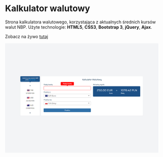 # Kalkulator walutowy
Strona kalkulatora walutowego, korzystająca z aktualnych średnich kursów walut NBP.
Użyte technologie: __HTML5__, __CSS3__, __Bootstrap 3__, __jQuery__, __Ajax__.

Zobacz na żywo [tutaj](https://dabrovsky.github.io/Kalkulator_Walutowy/)

![layout](img/preview.png)

